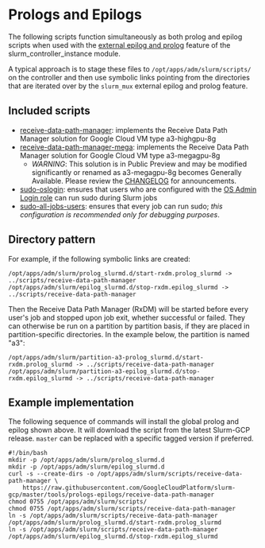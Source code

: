 # Prologs and Epilogs

The following scripts function simultaneously as both prolog and epilog scripts
when used with the [external epilog and prolog][epe] feature of the
slurm_controller_instance module.

A typical approach is to stage these files to `/opt/apps/adm/slurm/scripts/` on
the controller and then use symbolic links pointing from the directories that
are iterated over by the `slurm_mux` external epilog and prolog feature.

## Included scripts

- [receive-data-path-manager](receive-data-path-manager): implements the Receive
  Data Path Manager solution for Google Cloud VM type a3-highgpu-8g
- [receive-data-path-manager-mega](receive-data-path-manager-mega): implements
  the Receive Data Path Manager solution for Google Cloud VM type a3-megagpu-8g
  - _WARNING_: This solution is in Public Preview and may be modified
    significantly or renamed as a3-megagpu-8g becomes Generally Available.
    Please review the [CHANGELOG](../../CHANGELOG.md) for announcements.
- [sudo-oslogin](sudo-oslogin): ensures that users who are configured with the
  [OS Admin Login role][os-admin-login] can run sudo during Slurm jobs
- [sudo-all-jobs-users](sudo-all-jobs-users): ensures that every job can run
  sudo; _this configuration is recommended only for debugging purposes_.

## Directory pattern

For example, if the following symbolic links are created:

```
/opt/apps/adm/slurm/prolog_slurmd.d/start-rxdm.prolog_slurmd -> ../scripts/receive-data-path-manager
/opt/apps/adm/slurm/epilog_slurmd.d/stop-rxdm.epilog_slurmd -> ../scripts/receive-data-path-manager
```

Then the Receive Data Path Manager (RxDM) will be started before every user's
job and stopped upon job exit, whether successful or failed. They can otherwise
be run on a partition by partition basis, if they are placed in
partition-specific directories. In the example below, the partition is named
"a3":

```
/opt/apps/adm/slurm/partition-a3-prolog_slurmd.d/start-rxdm.prolog_slurmd -> ../scripts/receive-data-path-manager
/opt/apps/adm/slurm/partition-a3-epilog_slurmd.d/stop-rxdm.epilog_slurmd -> ../scripts/receive-data-path-manager
```

## Example implementation

The following sequence of commands will install the global prolog and epilog
shown above. It will download the script from the latest Slurm-GCP release.
`master` can be replaced with a specific tagged version if preferred.

```shell
#!/bin/bash
mkdir -p /opt/apps/adm/slurm/prolog_slurmd.d
mkdir -p /opt/apps/adm/slurm/epilog_slurmd.d
curl -s --create-dirs -o /opt/apps/adm/slurm/scripts/receive-data-path-manager \
    https://raw.githubusercontent.com/GoogleCloudPlatform/slurm-gcp/master/tools/prologs-epilogs/receive-data-path-manager
chmod 0755 /opt/apps/adm/slurm/scripts/
chmod 0755 /opt/apps/adm/slurm/scripts/receive-data-path-manager
ln -s /opt/apps/adm/slurm/scripts/receive-data-path-manager /opt/apps/adm/slurm/prolog_slurmd.d/start-rxdm.prolog_slurmd
ln -s /opt/apps/adm/slurm/scripts/receive-data-path-manager /opt/apps/adm/slurm/epilog_slurmd.d/stop-rxdm.epilog_slurmd
```

[epe]: ../../terraform/slurm_cluster/modules/slurm_files/README_TF.md#input_enable_external_prolog_epilog
[os-admin-login]: https://cloud.google.com/compute/docs/oslogin/set-up-oslogin#configure_users

